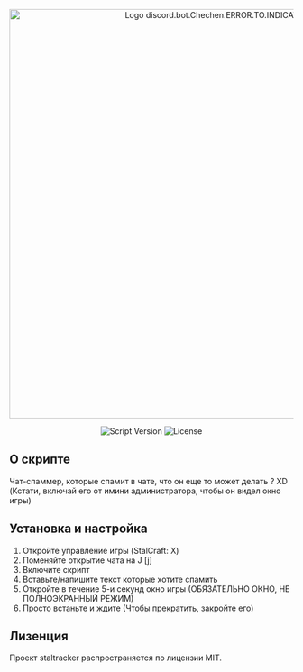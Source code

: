 <p align="center">
      <img src="https://i.ibb.co/48HSDPT/rounded-in-photoretrica-1.png" alt="Logo discord.bot.Chechen.ERROR.TO.INDICATION" width="726">
</p>

<p align="center">
   <img src="https://img.shields.io/badge/https%3A%2F%2Fimg.shields.io%2Fbadge%2Fany_text-%D0%92%D0%B5%D1%80%D1%81%D0%B8%D1%8F%20%D0%B1%D0%BE%D1%82%D0%B0-blue?logo=pinboard&logoColor=%235865F2&label=v0.0.1" alt="Script Version">
   <img src="https://img.shields.io/badge/https%3A%2F%2Fimg.shields.io%2Fbadge%2Fany_text-MIT-blue?label=License&labelColor=107%2C%20255%2C%20112&color=107%2C%20255%2C%20112" alt="License">
</p>

## О скрипте

Чат-спаммер, которые спамит в чате, что он еще то может делать ? XD (Кстати, включай его от имини администратора, чтобы он видел окно игры)

## Установка и настройка

1. Откройте управление игры (StalCraft: X)
2. Поменяйте открытие чата на J [j]
3. Включите скрипт
4. Вставьте/напишите текст которые хотите спамить
5. Откройте в течение 5-и секунд окно игры (ОБЯЗАТЕЛЬНО ОКНО, НЕ ПОЛНОЭКРАННЫЙ РЕЖИМ)
6. Просто встаньте и ждите (Чтобы прекратить, закройте его)


## Лизенция

Проект staltracker распространяется по лицензии MIT.
